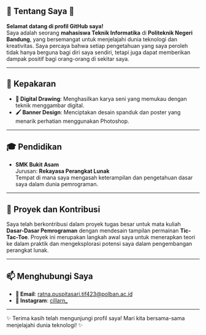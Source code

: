 ## 🌟 Tentang Saya 🌟
**Selamat datang di profil GitHub saya!**  
Saya adalah seorang **mahasiswa Teknik Informatika** di **Politeknik Negeri Bandung**, yang bersemangat untuk menjelajahi dunia teknologi dan kreativitas. Saya percaya bahwa setiap pengetahuan yang saya peroleh tidak hanya berguna bagi diri saya sendiri, tetapi juga dapat memberikan dampak positif bagi orang-orang di sekitar saya.

---

## 💼 Kepakaran
- **🎨 Digital Drawing**: Menghasilkan karya seni yang memukau dengan teknik menggambar digital.
- **🖌️ Banner Design**: Menciptakan desain spanduk dan poster yang menarik perhatian menggunakan Photoshop.

---

## 🎓 Pendidikan
- **SMK Bukit Asam**  
  Jurusan: **Rekayasa Perangkat Lunak**  
  Tempat di mana saya mengasah keterampilan dan pengetahuan dasar saya dalam dunia pemrograman.

---

## 🚀 Proyek dan Kontribusi
Saya telah berkontribusi dalam proyek tugas besar untuk mata kuliah **Dasar-Dasar Pemrograman** dengan mendesain tampilan permainan **Tic-Tac-Toe**. Proyek ini merupakan langkah awal saya untuk menerapkan teori ke dalam praktik dan mengeksplorasi potensi saya dalam pengembangan perangkat lunak.

---

## 📫 Menghubungi Saya
- **📧 Email**: [ratna.puspitasari.tif423@polban.ac.id](mailto:ratna.puspitasari.tif423@polban.ac.id)
- **📸 Instagram**: [cillarn_](https://www.instagram.com/cillarn_/)

---

✨ Terima kasih telah mengunjungi profil saya! Mari kita bersama-sama menjelajahi dunia teknologi! ✨
